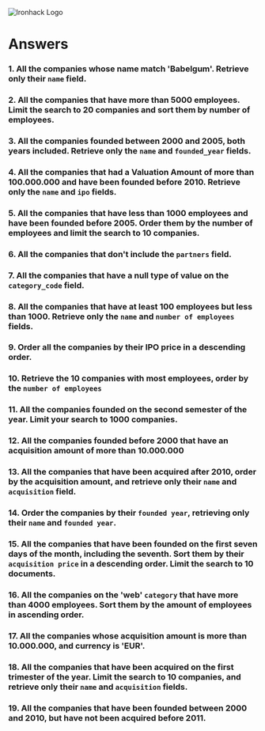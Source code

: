 ![Ironhack Logo](https://i.imgur.com/1QgrNNw.png)

# Answers

### 1. All the companies whose name match 'Babelgum'. Retrieve only their `name` field.

<!-- query: {name: "Babelgum"}
projection: {name: 1}
sort: 
skip: 
limit: -->

### 2. All the companies that have more than 5000 employees. Limit the search to 20 companies and sort them by **number of employees**.

<!-- query: {number_of_employees: {$gt:5000}}
projection: 
sort: {number_of_employees: 1}
skip: 
limit: 20 -->

### 3. All the companies founded between 2000 and 2005, both years included. Retrieve only the `name` and `founded_year` fields.

<!-- query: { founded_year: { $gte: 2000, $lte: 2005 } }
projection: {name: 1, founded_year: 1}
sort: 
skip: 
limit: -->

### 4. All the companies that had a Valuation Amount of more than 100.000.000 and have been founded before 2010. Retrieve only the `name` and `ipo` fields.

<!-- query: { "ipo.valuation_amount": {$gt:100000000}, founded_year: {$lt: 2010}}
projection: {name: 1, ipo: 1}
sort: /You should copy/paste the sort in here/
skip: /You should copy/paste the skip in here/
limit: /You should copy/paste the limit in here-->

### 5. All the companies that have less than 1000 employees and have been founded before 2005. Order them by the number of employees and limit the search to 10 companies.

<!-- query: {number_of_employees: {$lt: 1000}, founded_year: {$lt: 2005}}
projection: /You should copy/paste the projection in here/
sort: {number_of_employees: -1}
skip: /You should copy/paste the skip in here/
limit: 10 -->

### 6. All the companies that don't include the `partners` field.

<!-- query: { partners: { $exists: false } }
projection: 
sort: 
skip: 
limit: -->

### 7. All the companies that have a null type of value on the `category_code` field.

<!-- query: { category_code: { $type: "null" } }
projection: 
sort: 
skip: 
limit: -->

### 8. All the companies that have at least 100 employees but less than 1000. Retrieve only the `name` and `number of employees` fields.

<!-- query: { number_of_employees: { $gt: 100, $lt: 1000 } }
projection: {name: 1, number_of_employees: 1 }
sort: 
skip: 
limit: -->

### 9. Order all the companies by their IPO price in a descending order.

<!-- query: 
projection: 
sort: {"ipo.valuation_amount": -1}
skip: 
limit: -->


### 10. Retrieve the 10 companies with most employees, order by the `number of employees`

<!-- query:
projection: 
sort: {number_of_employees: -1}
skip: 
limit: 10-->

### 11. All the companies founded on the second semester of the year. Limit your search to 1000 companies.

<!-- query: {founded_month: {$gt: 6 }}
projection: 
sort: 
skip: 
limit: 1000 -->

### 12. All the companies founded before 2000 that have an acquisition amount of more than 10.000.000

<!-- query: {founded_year: {$lt: 2000}, "acquisition.price_amount": {$gt: 10000000} }
projection: 
sort: 
skip: 
limit:  -->

### 13. All the companies that have been acquired after 2010, order by the acquisition amount, and retrieve only their `name` and `acquisition` field.

<!-- Your Code Goes Here -->
<!-- query: /You should copy/paste the query in here/
projection: /You should copy/paste the projection in here/
sort: /You should copy/paste the sort in here/
skip: /You should copy/paste the skip in here/
limit: /You should copy/paste the limit in here-->

### 14. Order the companies by their `founded year`, retrieving only their `name` and `founded year`.

<!-- query: {"acquisition.acquired_year": {$gt: 2010}}
projection: {name: 1, acquisition: 1}
sort: {"acquisition.price_amount": -1}
skip: 
limit:-->

### 15. All the companies that have been founded on the first seven days of the month, including the seventh. Sort them by their `acquisition price` in a descending order. Limit the search to 10 documents.

<!-- query: {founded_day: {$lte:7}}
projection: 
sort: {"acquisition.price_amount": -1}
skip: 
limit: 10-->

### 16. All the companies on the 'web' `category` that have more than 4000 employees. Sort them by the amount of employees in ascending order.

<!-- query: {category_code: "web", number_of_employees: {$gt:4000}}
projection: 
sort: {number_of_employees: 1}
skip: 
limit: -->

### 17. All the companies whose acquisition amount is more than 10.000.000, and currency is 'EUR'.

<!-- query: {"acquisition.price_amount": {$gt: 10000000}, "acquisition.price_currency_code": "EUR"}
projection: 
sort: 
skip: 
limit: -->

### 18. All the companies that have been acquired on the first trimester of the year. Limit the search to 10 companies, and retrieve only their `name` and `acquisition` fields.

<!-- query: {"acquisitions.acquired_month": {$lte: 3}}
projection: {name: 1, acquisition: 1}
sort: 
skip: 
limit: 10 -->

### 19. All the companies that have been founded between 2000 and 2010, but have not been acquired before 2011.

<!-- query: { founded_year: { $gt: 2000, $lt: 2010 }, "acquisition.acquired_year": {$gte: 2011} }
projection:
sort: 
skip: 
limit: -->
